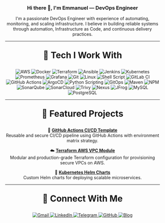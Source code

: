 <h3 align="center">Hi there 👋, I'm Emmanuel — DevOps Engineer</h3>

<p align="center">I'm a passionate DevOps Engineer with experience of automating, monitoring, and scaling infrastructure. I believe in building reliable systems through automation, Infrastructure as Code, and continuous delivery practices.</p>

---

<p align="center" style="font-size:28px; font-weight:bold;"> 🚀 Tech I Work With </p>

<p align="center">
  <img src="https://img.shields.io/badge/AWS-%23FF9900.svg?style=for-the-badge&logo=amazon-aws&logoColor=white" alt="AWS"/>
  <img src="https://img.shields.io/badge/docker-%230db7ed.svg?style=for-the-badge&logo=docker&logoColor=white" alt="Docker"/>
  <img src="https://img.shields.io/badge/terraform-%235835CC.svg?style=for-the-badge&logo=terraform&logoColor=white" alt="Terraform"/>
  <img src="https://img.shields.io/badge/ansible-%231A1918.svg?style=for-the-badge&logo=ansible&logoColor=white" alt="Ansible"/>
  <img src="https://img.shields.io/badge/jenkins-%232C5263.svg?style=for-the-badge&logo=jenkins&logoColor=white" alt="Jenkins"/>
  <img src="https://img.shields.io/badge/kubernetes-%23326ce5.svg?style=for-the-badge&logo=kubernetes&logoColor=white" alt="Kubernetes"/>
  <img src="https://img.shields.io/badge/Prometheus-%23E6522C.svg?style=for-the-badge&logo=Prometheus&logoColor=white" alt="Prometheus"/>
  <img src="https://img.shields.io/badge/Grafana-%23F46800.svg?style=for-the-badge&logo=Grafana&logoColor=white" alt="Grafana"/>
  <img src="https://img.shields.io/badge/git-%23F05033.svg?style=for-the-badge&logo=git&logoColor=white" alt="Git"/>
  <img src="https://img.shields.io/badge/Linux-FCC624?style=for-the-badge&logo=linux&logoColor=black" alt="Linux"/>
  <img src="https://img.shields.io/badge/Shell_Script-121011?style=for-the-badge&logo=gnu-bash&logoColor=white" alt="Shell Script"/>
  <img src="https://img.shields.io/badge/GitLab_CI-FC6D26?style=for-the-badge&logo=gitlab&logoColor=white" alt="GitLab CI"/>
  <img src="https://img.shields.io/badge/GitHub_Actions-2088FF?style=for-the-badge&logo=github-actions&logoColor=white" alt="GitHub Actions"/>
  <img src="https://img.shields.io/badge/ArgoCD-%231978C5.svg?style=for-the-badge&logo=argo&logoColor=white" alt="ArgoCD"/>
  <img src="https://img.shields.io/badge/Python_Scripting-3776AB?style=for-the-badge&logo=python&logoColor=white" alt="Python Scripting"/>
  <img src="https://img.shields.io/badge/GitOps-%23647DEE?style=for-the-badge&logo=git&logoColor=white" alt="GitOps"/>
  <img src="https://img.shields.io/badge/Maven-C71A36?style=for-the-badge&logo=apache-maven&logoColor=white" alt="Maven"/>
  <img src="https://img.shields.io/badge/NPM-CB3837?style=for-the-badge&logo=npm&logoColor=white" alt="NPM"/>
  <img src="https://img.shields.io/badge/SonarQube-4E9BCD?style=for-the-badge&logo=sonar&logoColor=white" alt="SonarQube"/>
  <img src="https://img.shields.io/badge/SonarCloud-F3702A?style=for-the-badge&logo=sonarqubecloud&logoColor=white" alt="SonarCloud"/>
  <img src="https://img.shields.io/badge/Trivy-0F5C54?style=for-the-badge&logo=trivy&logoColor=white" alt="Trivy"/>
  <img src="https://img.shields.io/badge/Nexus-1B345F?style=for-the-badge&logo=sonatype&logoColor=white" alt="Nexus"/>
  <img src="https://img.shields.io/badge/JFrog-41BF47?style=for-the-badge&logo=jfrog&logoColor=white" alt="JFrog"/>
  <img src="https://img.shields.io/badge/MySQL-4479A1?style=for-the-badge&logo=mysql&logoColor=white" alt="MySQL"/>
  <img src="https://img.shields.io/badge/PostgreSQL-336791?style=for-the-badge&logo=postgresql&logoColor=white" alt="PostgreSQL"/>
</p>

---

<p align="center" style="font-size:28px; font-weight:bold;"> 🧰 Featured Projects </p>

<p align="center">
  🔧 <a href="https://github.com/your-username/gh-actions-template"><strong>GitHub Actions CI/CD Template</strong></a><br>
  Reusable and secure CI/CD pipeline using GitHub Actions with environment matrix strategy.
</p>

<p align="center">
  ☁️ <a href="https://github.com/your-username/terraform-aws-vpc"><strong>Terraform AWS VPC Module</strong></a><br>
  Modular and production-grade Terraform configuration for provisioning secure VPCs on AWS.
</p>

<p align="center">
  🚀 <a href="https://github.com/your-username/helm-charts"><strong>Kubernetes Helm Charts</strong></a><br>
  Custom Helm charts for deploying scalable microservices.
</p>


---

<p align="center" style="font-size:28px; font-weight:bold;">🤝 Connect With Me </p>

<p align="center">
  <a href="mailto:owusuaddaiemmanuel35@gmail.com">
    <img src="https://img.shields.io/badge/Gmail-D14836?style=for-the-badge&logo=gmail&logoColor=white" alt="Gmail"/>
  </a>
  <a href="https://www.linkedin.com/in/emmanuel-owusu-addai-83990b202/" target="_blank">
    <img src="https://img.shields.io/badge/LinkedIn-0A66C2?style=for-the-badge&logo=linkedin&logoColor=white" alt="LinkedIn"/>
  </a>
    <a href="https://t.me/Mr_addai_002" target="_blank">
    <img src="https://img.shields.io/badge/Telegram-26A5E4?style=for-the-badge&logo=telegram&logoColor=white" alt="Telegram"/>
  </a>
  <a href="https://github.com/DevOPsWithOwusu" target="_blank">
    <img src="https://img.shields.io/badge/GitHub-181717?style=for-the-badge&logo=github&logoColor=white" alt="GitHub"/>
  </a>
    <a href="https://dev.to/emaowusu" target="_blank">
    <img src="https://img.shields.io/badge/Blog-FF5722?style=for-the-badge&logo=blogger&logoColor=white" alt="Blog"/>
  </a>
</p>

